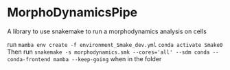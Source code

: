 # MorphoDynamicsPipe
A library to use snakemake to run a morphodynamics analysis on cells

run `mamba env create -f environment_Smake_dev.yml`
`conda activate Smake0`
Then run `snakemake -s morphodynamics.smk --cores='all' --sdm conda --conda-frontend mamba --keep-going` 
when in the folder
